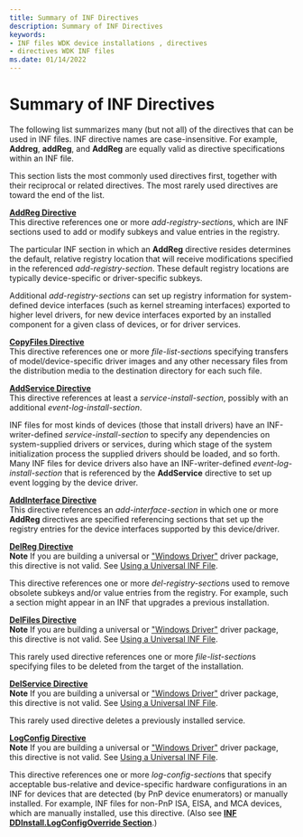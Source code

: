 ```yaml
---
title: Summary of INF Directives
description: Summary of INF Directives
keywords:
- INF files WDK device installations , directives
- directives WDK INF files
ms.date: 01/14/2022
---
```


# Summary of INF Directives

The following list summarizes many (but not all) of the directives that can be used in INF files. INF directive names are case-insensitive. For example, **Addreg**, **addReg**, and **AddReg** are equally valid as directive specifications within an INF file.

This section lists the most commonly used directives first, together with their reciprocal or related directives. The most rarely used directives are toward the end of the list.

<a href="" id="addreg-directive"></a>[**AddReg Directive**](inf-addreg-directive.md)  
This directive references one or more *add-registry-section*s, which are INF sections used to add or modify subkeys and value entries in the registry.

The particular INF section in which an **AddReg** directive resides determines the default, relative registry location that will receive modifications specified in the referenced *add-registry-section*. These default registry locations are typically device-specific or driver-specific subkeys.

Additional *add-registry-sections* can set up registry information for system-defined device interfaces (such as kernel streaming interfaces) exported to higher level drivers, for new device interfaces exported by an installed component for a given class of devices, or for driver services.

<a href="" id="copyfiles-directive"></a>[**CopyFiles Directive**](inf-copyfiles-directive.md)  
This directive references one or more *file-list-section*s specifying transfers of model/device-specific driver images and any other necessary files from the distribution media to the destination directory for each such file.

<a href="" id="addservice-directive"></a>[**AddService Directive**](inf-addservice-directive.md)  
This directive references at least a *service-install-section*, possibly with an additional *event-log-install-section*.

INF files for most kinds of devices (those that install drivers) have an INF-writer-defined *service-install-section* to specify any dependencies on system-supplied drivers or services, during which stage of the system initialization process the supplied drivers should be loaded, and so forth. Many INF files for device drivers also have an INF-writer-defined *event-log-install-section* that is referenced by the **AddService** directive to set up event logging by the device driver.

<a href="" id="addinterface-directive"></a>[**AddInterface Directive**](inf-addinterface-directive.md)  
This directive references an *add-interface-section* in which one or more **AddReg** directives are specified referencing sections that set up the registry entries for the device interfaces supported by this device/driver.

<a href="" id="delreg-directive"></a>[**DelReg Directive**](inf-delreg-directive.md)  
**Note** If you are building a universal or ["Windows Driver"](../develop/getting-started-with-windows-drivers.md) driver package, this directive is not valid. See [Using a Universal INF File](using-a-universal-inf-file.md).

This directive references one or more *del-registry-section*s used to remove obsolete subkeys and/or value entries from the registry. For example, such a section might appear in an INF that upgrades a previous installation.

<a href="" id="delfiles-directive"></a>[**DelFiles Directive**](inf-delfiles-directive.md)  
**Note** If you are building a universal or ["Windows Driver"](../develop/getting-started-with-windows-drivers.md) driver package, this directive is not valid. See [Using a Universal INF File](using-a-universal-inf-file.md).

This rarely used directive references one or more *file-list-section*s specifying files to be deleted from the target of the installation.

<a href="" id="delservice-directive"></a>[**DelService Directive**](inf-delservice-directive.md)  
**Note** If you are building a universal or ["Windows Driver"](../develop/getting-started-with-windows-drivers.md) driver package, this directive is not valid. See [Using a Universal INF File](using-a-universal-inf-file.md).

This rarely used directive deletes a previously installed service.

<a href="" id="logconfig-directive"></a>[**LogConfig Directive**](inf-logconfig-directive.md)  
**Note** If you are building a universal or ["Windows Driver"](../develop/getting-started-with-windows-drivers.md) driver package, this directive is not valid. See [Using a Universal INF File](using-a-universal-inf-file.md).

This directive references one or more *log-config-section*s that specify acceptable bus-relative and device-specific hardware configurations in an INF for devices that are detected (by PnP device enumerators) or manually installed. For example, INF files for non-PnP ISA, EISA, and MCA devices, which are manually installed, use this directive. (Also see [**INF DDInstall.LogConfigOverride Section**](inf-ddinstall-logconfigoverride-section.md).)
